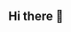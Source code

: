 ## Hi there 👋

<!--
**Vinibreda790/Vinibreda790** is a ✨ _special_ ✨ repository because its `README.md` (this file) appears on your GitHub profile.
Ola Meu nome é Vinicius Breda😊
Eu sou estudande do colégio Idalia Rocha 
Gosto de basquete 
campeão of the grand-champion in Rocket league

![](https://www.icegif.com/wp-content/uploads/2022/03/icegif-566.gif)
